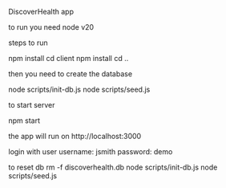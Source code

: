 DiscoverHealth app

to run you need node v20

steps to run

npm install
cd client
npm install
cd ..

then you need to create the database

node scripts/init-db.js
node scripts/seed.js

to start server

npm start

the app will run on http://localhost:3000

login with user
username: jsmith
password: demo

to reset db
rm -f discoverhealth.db
node scripts/init-db.js
node scripts/seed.js
